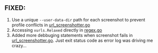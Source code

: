 ## FIXED:

1. Use a unique `--user-data-dir` path for each screenshot to prevent profile conflicts in [url_screenshotter.go](https://github.com/ayusheek/aquatone/blob/master/agents/url_screenshotter.go)
2. Accessing `xurls.Relaxed` directly in [regex.go](https://github.com/ayusheek/aquatone/blob/master/parsers/regex.go)
3. Added more debbuging statements when screenshot fails in [url_screenshotter.go](https://github.com/ayusheek/aquatone/blob/master/agents/url_screenshotter.go). Just exit status code as error log was driving me crazy...
